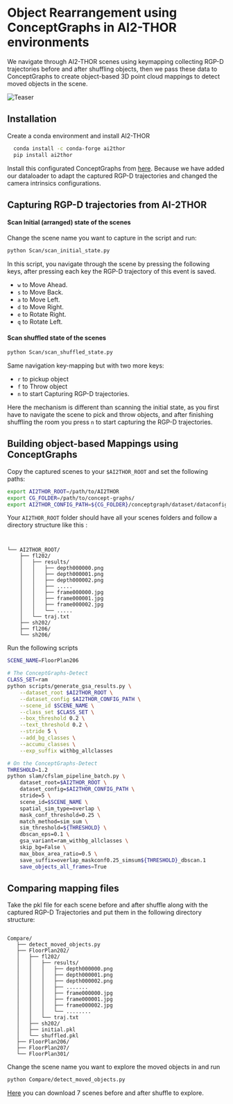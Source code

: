 # Object Rearrangement using ConceptGraphs in AI2-THOR environments 

We navigate through AI2-THOR scenes using keymapping collecting  RGP-D trajectories before and after shuffling objects, then we pass these data to ConceptGraphs to create object-based 3D point cloud mappings to detect moved objects in the scene.

![Teaser](https://github.com/ibrahimyousri/object-rearrangement/blob/main/githubteaser.png?raw=true)
## Installation 

Create a conda environment and install AI2-THOR

```bash
  conda install -c conda-forge ai2thor
  pip install ai2thor
```

Install this configurated ConceptGraphs from [here](https://github.com/concept-graphs/concept-graphs/tree/main#setup). Because we have added our  dataloader to adapt the captured RGP-D trajectories and changed  the camera intrinsics  configurations. 

## Capturing RGP-D trajectories from AI-2THOR
#### Scan Initial (arranged) state of the scenes 
Change the scene name you want to capture in the script and run:
```bash
python Scan/scan_initial_state.py
```
In this script, you  navigate through the scene by pressing the following keys,  after pressing each key the  RGP-D trajectory of this event is saved.
* `w` to Move Ahead. 
* `s` to Move Back.
* `a` to Move Left.
* `d` to Move Right.
* `e` to Rotate Right.
* `q` to Rotate Left.

#### Scan shuffled state of the scenes 
```bash
python Scan/scan_shuffled_state.py
```
Same navigation key-mapping  but with  two more keys:
* `r` to pickup object
* `f` to Throw object
* `n` to start Capturing RGP-D trajectories.

Here the mechanism is different than scanning the initial state, as you first have to navigate the scene to pick and throw objects, and after finishing shuffling the room you  press  `n` to start capturing the RGP-D trajectories.


## Building object-based Mappings using ConceptGraphs
Copy the captured scenes to your `$AI2THOR_ROOT` and set the following paths:

```bash
export AI2THOR_ROOT=/path/to/AI2THOR
export CG_FOLDER=/path/to/concept-graphs/
export AI2THOR_CONFIG_PATH=${CG_FOLDER}/conceptgraph/dataset/dataconfigs/replica/ai2thor.yaml
```
Your `AI2THOR_ROOT` folder should have all your scenes folders and follow a directory structure like this :
```


└── AI2THOR_ROOT/
    ├── fl202/
    │   ├── results/
    │   │   ├── depth000000.png
    │   │   ├── depth000001.png
    │   │   ├── depth000002.png
    │   │   ├── .....
    │   │   ├── frame000000.jpg
    │   │   ├── frame000001.jpg
    │   │   ├── frame000002.jpg
    │   │   └── .....
    │   └── traj.txt
    ├── sh202/
    ├── fl206/
    └── sh206/
  ```


Run the following scripts 
```bash
SCENE_NAME=FloorPlan206

# The ConceptGraphs-Detect 
CLASS_SET=ram
python scripts/generate_gsa_results.py \
    --dataset_root $AI2THOR_ROOT \
    --dataset_config $AI2THOR_CONFIG_PATH \
    --scene_id $SCENE_NAME \
    --class_set $CLASS_SET \
    --box_threshold 0.2 \
    --text_threshold 0.2 \
    --stride 5 \
    --add_bg_classes \
    --accumu_classes \
    --exp_suffix withbg_allclasses

# On the ConceptGraphs-Detect 
THRESHOLD=1.2
python slam/cfslam_pipeline_batch.py \
    dataset_root=$AI2THOR_ROOT \
    dataset_config=$AI2THOR_CONFIG_PATH \
    stride=5 \
    scene_id=$SCENE_NAME \
    spatial_sim_type=overlap \
    mask_conf_threshold=0.25 \
    match_method=sim_sum \
    sim_threshold=${THRESHOLD} \
    dbscan_eps=0.1 \
    gsa_variant=ram_withbg_allclasses \
    skip_bg=False \
    max_bbox_area_ratio=0.5 \
    save_suffix=overlap_maskconf0.25_simsum${THRESHOLD}_dbscan.1
    save_objects_all_frames=True

```

## Comparing mapping files
Take the pkl file for each scene before and after shuffle along with the captured RGP-D Trajectories and put them in the following directory structure:
 ```

Compare/
    ├── detect_moved_objects.py
    ├── FloorPlan202/
    │   ├── fl202/
    │   │   ├── results/
    │   │   │   ├── depth000000.png
    │   │   │   ├── depth000001.png
    │   │   │   ├── depth000002.png
    │   │   │   ├── .......
    │   │   │   ├── frame000000.jpg
    │   │   │   ├── frame000001.jpg
    │   │   │   ├── frame000002.jpg
    │   │   │   └── ........
    │   │   └── traj.txt
    │   ├── sh202/
    │   ├── initial.pkl
    │   └── shuffled.pkl
    ├── FloorPlan206/
    ├── FloorPlan207/
    └── FloorPlan301/
```
Change the scene name you want to explore the moved objects in and run
```bash
python Compare/detect_moved_objects.py
```
[Here](https://drive.google.com/file/d/166oxpC5hup6t1On3L6vRo1nhXRgKi4yV/view?usp=sharing) you can download 7 scenes before and after shuffle to explore.
